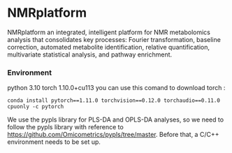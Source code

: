 # NMRplatform
NMRplatform an integrated, intelligent platform for NMR metabolomics analysis that consolidates key processes: Fourier transformation, baseline correction, automated metabolite identification, relative quantification, multivariate statistical analysis, and pathway enrichment. 
### Environment
python 3.10
torch 1.10.0+cu113
you can use this comand to download torch :
```
conda install pytorch==1.11.0 torchvision==0.12.0 torchaudio==0.11.0 cpuonly -c pytorch
```

We use the pypls library for PLS-DA and OPLS-DA analyses, so we need to follow the pypls library with reference to https://github.com/Omicometrics/pypls/tree/master. Before that, a C/C++ environment needs to be set up.
